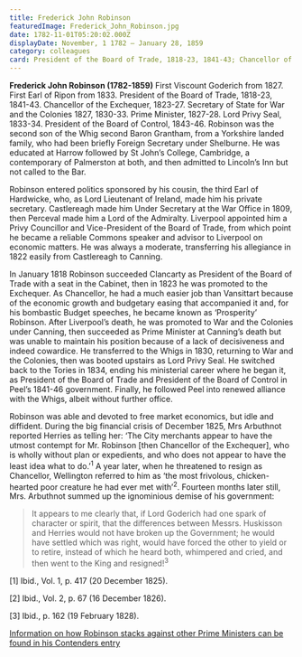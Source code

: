 ```yaml
---
title: Frederick John Robinson
featuredImage: Frederick_John_Robinson.jpg
date: 1782-11-01T05:20:02.000Z
displayDate: November, 1 1782 – January 28, 1859
category: colleagues
card: President of the Board of Trade, 1818-23, 1841-43; Chancellor of the Exchequer, 1823-27
---
```


**Frederick John Robinson (1782-1859)** First Viscount Goderich from 1827. First Earl of Ripon from 1833. President of the Board of Trade, 1818-23, 1841-43. Chancellor of the Exchequer, 1823-27. Secretary of State for War and the Colonies 1827, 1830-33. Prime Minister, 1827-28. Lord Privy Seal, 1833-34. President of the Board of Control, 1843-46. Robinson was the second son of the Whig second Baron Grantham, from a Yorkshire landed family, who had been briefly Foreign Secretary under Shelburne. He was educated at Harrow followed by St John’s College, Cambridge, a contemporary of Palmerston at both, and then admitted to Lincoln’s Inn but not called to the Bar.

Robinson entered politics sponsored by his cousin, the third Earl of Hardwicke, who, as Lord Lieutenant of Ireland, made him his private secretary. Castlereagh made him Under Secretary at the War Office in 1809, then Perceval made him a Lord of the Admiralty. Liverpool appointed him a Privy Councillor and Vice-President of the Board of Trade, from which point he became a reliable Commons speaker and advisor to Liverpool on economic matters. He was always a moderate, transferring his allegiance in 1822 easily from Castlereagh to Canning.

In January 1818 Robinson succeeded Clancarty as President of the Board of Trade with a seat in the Cabinet, then in 1823 he was promoted to the Exchequer. As Chancellor, he had a much easier job than Vansittart because of the economic growth and budgetary easing that accompanied it and, for his bombastic Budget speeches, he became known as ‘Prosperity’ Robinson. After Liverpool’s death, he was promoted to War and the Colonies under Canning, then succeeded as Prime Minister at Canning’s death but was unable to maintain his position because of a lack of decisiveness and indeed cowardice. He transferred to the Whigs in 1830, returning to War and the Colonies, then was booted upstairs as Lord Privy Seal. He switched back to the Tories in 1834, ending his ministerial career where he began it, as President of the Board of Trade and President of the Board of Control in Peel’s 1841-46 government. Finally, he followed Peel into renewed alliance with the Whigs, albeit without further office.

Robinson was able and devoted to free market economics, but idle and diffident. During the big financial crisis of December 1825, Mrs Arbuthnot reported Herries as telling her: ‘The City merchants appear to have the utmost contempt for Mr. Robinson [then Chancellor of the Exchequer], who is wholly without plan or expedients, and who does not appear to have the least idea what to do.’<sup>1</sup> A year later, when he threatened to resign as Chancellor, Wellington referred to him as ‘the most frivolous, chicken-hearted poor creature he had ever met with’<sup>2</sup>. Fourteen months later still, Mrs. Arbuthnot summed up the ignominious demise of his government:

> It appears to me clearly that, if Lord Goderich had one spark of character or spirit, that the differences between Messrs. Huskisson and Herries would not have broken up the Government; he would have settled which was right, would have forced the other to yield or to retire, instead of which he heard both, whimpered and cried, and then went to the King and resigned!<sup>3</sup>

\[1] Ibid., Vol. 1, p. 417 (20 December 1825).

\[2] Ibid., Vol. 2, p. 67 (16 December 1826).

\[3] Ibid., p. 162 (19 February 1828).

[Information on how Robinson stacks against other Prime Ministers can be found in his Contenders entry](/contenders/frederick-1st-viscount-goderich)
